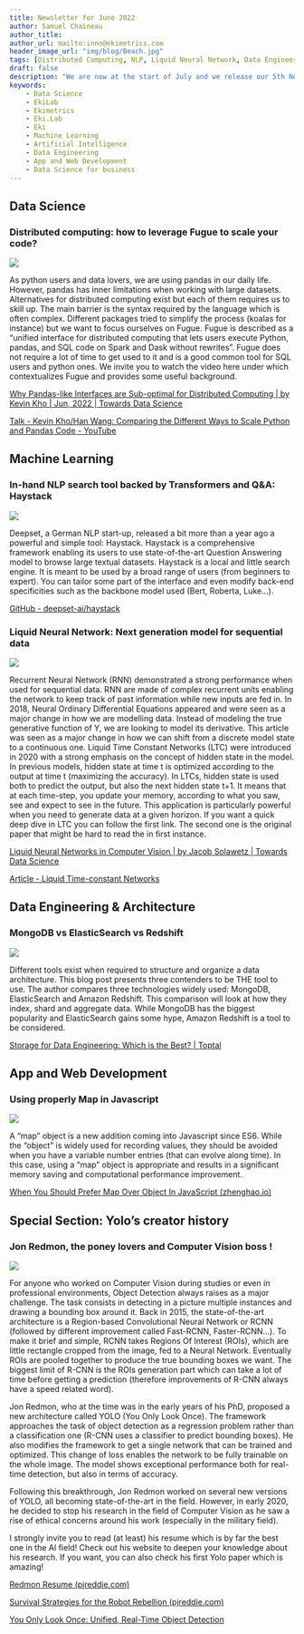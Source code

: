 ```yaml
---
title: Newsletter for June 2022
author: Samuel Chaineau
author_title:
author_url: mailto:inno@ekimetrics.com
header_image_url: "img/blog/Beach.jpg"
tags: [Distributed Computing, NLP, Liquid Neural Network, Data Engineering]
draft: false
description: "We are now at the start of July and we release our 5th Newsletter! Ranging from podcasts to tutorials, this Newsletter is made for practicioners!"
keywords:
    - Data Science
    - EkiLab
    - Ekimetrics
    - Eki.Lab
    - Eki
    - Machine Learning
    - Artificial Intelligence
    - Data Engineering
    - App and Web Development
    - Data Science for business
---
```


<!--truncate-->



## Data Science 

### Distributed computing: how to leverage Fugue to scale your code?     

![](img/newsletter_june_2022/Image_1.png)

As python users and data lovers, we are using pandas in our daily life. However, pandas has inner limitations when working with large datasets. Alternatives for distributed computing exist but each of them requires us to skill up. The main barrier is the syntax required by the language which is often complex. Different packages tried to simplify the process (koalas for instance) but we want to focus ourselves on Fugue. Fugue is described as a “unified interface for distributed computing that lets users execute Python, pandas, and SQL code on Spark and Dask without rewrites”. Fugue does not require a lot of time to get used to it and is a good common tool for SQL users and python ones. We invite you to watch the video here under which contextualizes Fugue and provides some useful background. 

[Why Pandas-like Interfaces are Sub-optimal for Distributed Computing | by Kevin Kho | Jun, 2022 | Towards Data Science](https://towardsdatascience.com/why-pandas-like-interfaces-are-sub-optimal-for-distributed-computing-322dacbce43)

[Talk - Kevin Kho/Han Wang: Comparing the Different Ways to Scale Python and Pandas Code - YouTube](https://www.youtube.com/watch?v=b3ae0m_XTys)

## Machine Learning

### In-hand NLP search tool backed by Transformers and Q&A: Haystack

![](img/newsletter_june_2022/Image_2.png)

Deepset, a German NLP start-up, released a bit more than a year ago a powerful and simple tool: Haystack. Haystack is a comprehensive framework enabling its users to use state-of-the-art Question Answering model to browse large textual datasets. Haystack is a local and little search engine. It is meant to be used by a broad range of users (from beginners to expert). You can tailor some part of the interface and even modify back-end specificities such as the backbone model used (Bert, Roberta, Luke…). 

[GitHub - deepset-ai/haystack](https://github.com/deepset-ai/haystack)

### Liquid Neural Network: Next generation model for sequential data 

![](img/newsletter_june_2022/Image_3.png)

Recurrent Neural Network (RNN) demonstrated a strong performance when used for sequential data. RNN are made of complex recurrent units enabling the network to keep track of past information while new inputs are fed in. In 2018, Neural Ordinary Differential Equations appeared and were seen as a major change in how we are modelling data. Instead of modeling the true generative function of Y, we are looking to model its derivative. This article was seen as a major change in how we can shift from a discrete model state to a continuous one. 
Liquid Time Constant Networks (LTC) were introduced in 2020 with a strong emphasis on the concept of hidden state in the model. In previous models, hidden state at time t is optimized according to the output at time t (maximizing the accuracy). In LTCs, hidden state is used both to predict the output, but also the next hidden state t+1. It means that at each time-step, you update your memory, according to what you saw, see and expect to see in the future. This application is particularly powerful when you need to generate data at a given horizon. If you want a quick deep dive in LTC you can follow the first link. The second one is the original paper that might be hard to read the in first instance.


[Liquid Neural Networks in Computer Vision | by Jacob Solawetz | Towards Data Science](https://towardsdatascience.com/liquid-neural-networks-in-computer-vision-4a0f718b464e)

[Article - Liquid Time-constant Networks](https://arxiv.org/pdf/2006.04439.pdf)

## Data Engineering & Architecture

### MongoDB vs ElasticSearch vs Redshift 

![](img/newsletter_june_2022/Image_4.png)

Different tools exist when required to structure and organize a data architecture. This blog post presents three contenders to be THE tool to use. The author compares three technologies widely used: MongoDB, ElasticSearch and Amazon Redshift. This comparison will look at how they index, shard and aggregate data. While MongoDB has the biggest popularity and ElasticSearch gains some hype, Amazon Redshift is a tool to be considered.

[Storage for Data Engineering: Which is the Best? | Toptal](https://www.toptal.com/data-science/data-engineering-guide-to-storages)


## App and Web Development

### Using properly Map in Javascript

![](img/newsletter_june_2022/Image_5.png)

A “map” object is a new addition coming into Javascript since ES6. While the “object” is widely used for recording values, they should be avoided when you have a variable number entries (that can evolve along time). In this case, using a “map” object is appropriate and results in a significant memory saving and computational performance improvement. 

[When You Should Prefer Map Over Object In JavaScript (zhenghao.io)](https://www.zhenghao.io/posts/object-vs-map)

## Special Section: Yolo’s creator history  

### Jon Redmon, the poney lovers and Computer Vision boss !

![](img/newsletter_june_2022/Image_6.png)

For anyone who worked on Computer Vision during studies or even in professional environments, Object Detection always raises as a major challenge. The task consists in detecting in a picture multiple instances and drawing a bounding box around it. Back in 2015, the state-of-the-art architecture is a Region-based Convolutional Neural Network or RCNN (followed by different improvement called Fast-RCNN, Faster-RCNN…). To make it brief and simple, RCNN takes Regions Of Interest (ROIs), which are little rectangle cropped from the image, fed to a Neural Network. Eventually ROIs are pooled together to produce the true bounding boxes we want. The biggest limit of R-CNN is the ROIs generation part which can take a lot of time before getting a prediction (therefore improvements of R-CNN always have a speed related word).

Jon Redmon, who at the time was in the early years of his PhD, proposed a new architecture called YOLO (You Only Look Once). The framework approaches the task of object detection as a regression problem rather than a classification one (R-CNN uses a classifier to predict bounding boxes). He also modifies the framework to get a single network that can be trained and optimized. This change of loss enables the network to be fully trainable on the whole image. The model shows exceptional performance both for real-time detection, but also in terms of accuracy. 

Following this breakthrough, Jon Redmon worked on several new versions of YOLO, all becoming state-of-the-art in the field. However, in early 2020, he decided to stop his research in the field of Computer Vision as he saw a rise of ethical concerns around his work (especially in the military field). 

I strongly invite you to read (at least) his resume which is by far the best one in the AI field! Check out his website to deepen your knowledge about his research. If you want, you can also check his first Yolo paper which is amazing!

[Redmon Resume (pjreddie.com)](https://pjreddie.com/static/Redmon%20Resume.pdf)

[Survival Strategies for the Robot Rebellion (pjreddie.com)](https://pjreddie.com/)

[You Only Look Once: Unified, Real-Time Object Detection](https://arxiv.org/pdf/1506.02640.pdf)